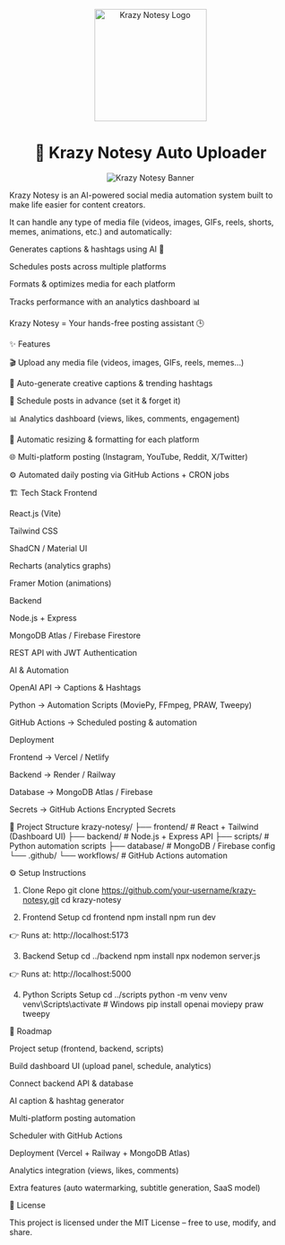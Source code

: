 <p align="center">
  <img src="https://github.com/iAdityaSharma2912/Files/blob/main/Krazy%20Notesy%20Logo.png" alt="Krazy Notesy Logo" width="200"/>
</p>

<h1 align="center">🚀 Krazy Notesy  Auto Uploader</h1>

<p align="center">
  <img src="https://github.com/iAdityaSharma2912/Files/blob/main/Krazy%20Notesy%20Banner.png" alt="Krazy Notesy Banner"/>
</p>
Krazy Notesy is an AI-powered social media automation system built to make life easier for content creators.

It can handle any type of media file (videos, images, GIFs, reels, shorts, memes, animations, etc.) and automatically:

Generates captions & hashtags using AI 🤖

Schedules posts across multiple platforms

Formats & optimizes media for each platform

Tracks performance with an analytics dashboard 📊

Krazy Notesy = Your hands-free posting assistant 🕒

✨ Features

🎬 Upload any media file (videos, images, GIFs, reels, memes…)

🤖 Auto-generate creative captions & trending hashtags

📅 Schedule posts in advance (set it & forget it)

📊 Analytics dashboard (views, likes, comments, engagement)

🔄 Automatic resizing & formatting for each platform

🌐 Multi-platform posting (Instagram, YouTube, Reddit, X/Twitter)

⚙️ Automated daily posting via GitHub Actions + CRON jobs

🏗️ Tech Stack
Frontend

React.js (Vite)

Tailwind CSS

ShadCN / Material UI

Recharts (analytics graphs)

Framer Motion (animations)

Backend

Node.js + Express

MongoDB Atlas / Firebase Firestore

REST API with JWT Authentication

AI & Automation

OpenAI API → Captions & Hashtags

Python → Automation Scripts (MoviePy, FFmpeg, PRAW, Tweepy)

GitHub Actions → Scheduled posting & automation

Deployment

Frontend → Vercel / Netlify

Backend → Render / Railway

Database → MongoDB Atlas / Firebase

Secrets → GitHub Actions Encrypted Secrets

📂 Project Structure
krazy-notesy/
├── frontend/    # React + Tailwind (Dashboard UI)
├── backend/     # Node.js + Express API
├── scripts/     # Python automation scripts
├── database/    # MongoDB / Firebase config
└── .github/
    └── workflows/   # GitHub Actions automation

⚙️ Setup Instructions
1. Clone Repo
git clone https://github.com/your-username/krazy-notesy.git
cd krazy-notesy

2. Frontend Setup
cd frontend
npm install
npm run dev


👉 Runs at: http://localhost:5173

3. Backend Setup
cd ../backend
npm install
npx nodemon server.js


👉 Runs at: http://localhost:5000

4. Python Scripts Setup
cd ../scripts
python -m venv venv
venv\Scripts\activate   # Windows
pip install openai moviepy praw tweepy

🚀 Roadmap

 Project setup (frontend, backend, scripts)

 Build dashboard UI (upload panel, schedule, analytics)

 Connect backend API & database

 AI caption & hashtag generator

 Multi-platform posting automation

 Scheduler with GitHub Actions

 Deployment (Vercel + Railway + MongoDB Atlas)

 Analytics integration (views, likes, comments)

 Extra features (auto watermarking, subtitle generation, SaaS model)

📜 License

This project is licensed under the MIT License – free to use, modify, and share.
